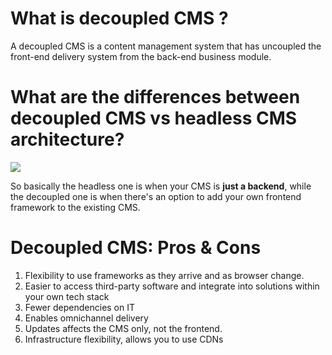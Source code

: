 # What is decoupled CMS ?
A decoupled CMS is a content management system that has uncoupled the front-end delivery system from the back-end business module.

# What are the differences between decoupled CMS vs headless CMS architecture?

![](https://www.coredna.com/files/images/blogs/71/997/Headless-vs-decoupled-cms-comparison.webp?w=830&h=870&s=exact&f=png)

So basically the headless one is when your CMS is **just a backend**, while the decoupled one is when there's an option to add your own frontend framework to the existing CMS.

# Decoupled CMS: Pros & Cons
1. Flexibility to use frameworks as they arrive and as browser change.
2. Easier to access third-party software and integrate into solutions within your own tech stack
3. Fewer dependencies on IT
4. Enables omnichannel delivery
5. Updates affects the CMS only, not the frontend.
6. Infrastructure flexibility, allows you to use CDNs

